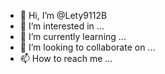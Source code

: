 - 👋 Hi, I’m @Lety9112B
- 👀 I’m interested in ...
- 🌱 I’m currently learning ...
- 💞️ I’m looking to collaborate on ...
- 📫 How to reach me ...

<!---
Lety9112B/Lety9112B is a ✨ special ✨ repository because its `README.md` (this file) appears on your GitHub profile.
You can click the Preview link to take a look at your changes.
--->
